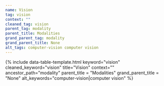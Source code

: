 ```yaml
---
name: Vision
tag: vision
context: ""
cleaned_tag: vision
parent_tag: modality
parent_title: Modalities
grand_parent_tag: modality
grand_parent_title: None
alt_tags: computer-vision computer vision
---
```


{% include data-table-template.html 
  keyword="vision" 
  cleaned_keyword="vision" 
  title="Vision"
  context=""
  ancestor_path="modality" 
  parent_title = "Modalities"
  grand_parent_title = "None"
  alt_keywords="computer-vision|computer vision"
%}

